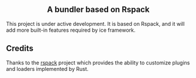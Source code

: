<h2 align="center">A bundler based on Rspack</h2>

This project is under active development. It is based on Rspack, and it will add more built-in features required by ice framework.

## Credits

Thanks to the [rspack](https://github.com/web-infra-dev/rspack) project which provides the ability to customize plugins and loaders implemented by Rust.
